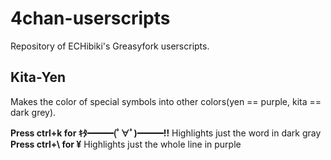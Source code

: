 # 4chan-userscripts
Repository of ECHibiki's Greasyfork userscripts.

## Kita-Yen
Makes the color of special symbols into other colors(yen == purple, kita == dark grey).<br/>

<strong>Press ctrl+k for ｷﾀ━━━(ﾟ∀ﾟ)━━━!!</strong>
Highlights just the word in dark gray<br/>
<strong>Press ctrl+\ for ¥</strong>
Highlights just the whole line in purple
